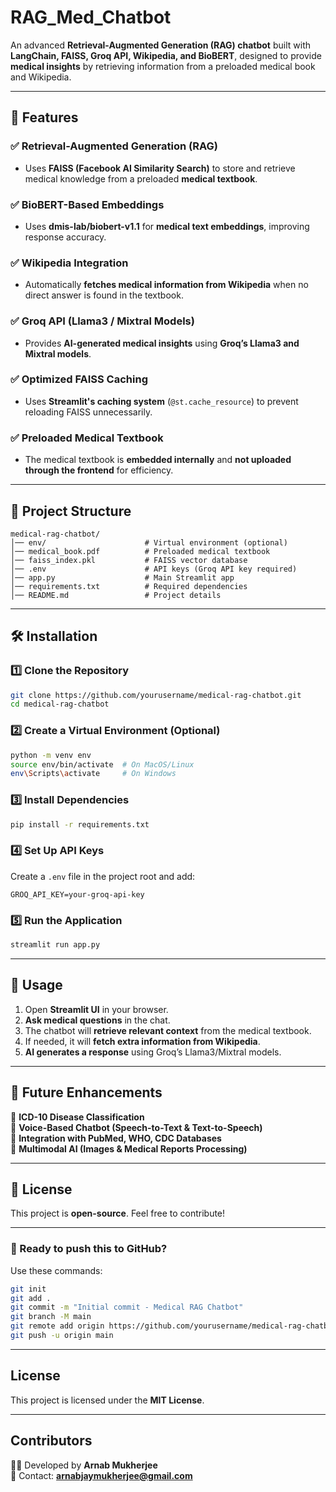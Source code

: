 # RAG_Med_Chatbot 
An advanced **Retrieval-Augmented Generation (RAG) chatbot** built with **LangChain, FAISS, Groq API, Wikipedia, and BioBERT**, designed to provide **medical insights** by retrieving information from a preloaded medical book and Wikipedia.

---

## **🚀 Features**
### ✅ **Retrieval-Augmented Generation (RAG)**  
- Uses **FAISS (Facebook AI Similarity Search)** to store and retrieve medical knowledge from a preloaded **medical textbook**.  

### ✅ **BioBERT-Based Embeddings**  
- Uses **dmis-lab/biobert-v1.1** for **medical text embeddings**, improving response accuracy.  

### ✅ **Wikipedia Integration**  
- Automatically **fetches medical information from Wikipedia** when no direct answer is found in the textbook.  

### ✅ **Groq API (Llama3 / Mixtral Models)**  
- Provides **AI-generated medical insights** using **Groq’s Llama3 and Mixtral models**.  

### ✅ **Optimized FAISS Caching**  
- Uses **Streamlit's caching system** (`@st.cache_resource`) to prevent reloading FAISS unnecessarily.  

### ✅ **Preloaded Medical Textbook**  
- The medical textbook is **embedded internally** and **not uploaded through the frontend** for efficiency.  

---

## **📂 Project Structure**
```
medical-rag-chatbot/
│── env/                      # Virtual environment (optional)
│── medical_book.pdf          # Preloaded medical textbook
│── faiss_index.pkl           # FAISS vector database
│── .env                      # API keys (Groq API key required)
│── app.py                    # Main Streamlit app
│── requirements.txt          # Required dependencies
│── README.md                 # Project details
```

---

## **🛠️ Installation**
### 1️⃣ **Clone the Repository**
```bash
git clone https://github.com/yourusername/medical-rag-chatbot.git
cd medical-rag-chatbot
```

### 2️⃣ **Create a Virtual Environment (Optional)**
```bash
python -m venv env
source env/bin/activate  # On MacOS/Linux
env\Scripts\activate     # On Windows
```

### 3️⃣ **Install Dependencies**
```bash
pip install -r requirements.txt
```

### 4️⃣ **Set Up API Keys**
Create a `.env` file in the project root and add:
```
GROQ_API_KEY=your-groq-api-key
```

### 5️⃣ **Run the Application**
```bash
streamlit run app.py
```

---

## **📌 Usage**
1. Open **Streamlit UI** in your browser.  
2. **Ask medical questions** in the chat.  
3. The chatbot will **retrieve relevant context** from the medical textbook.  
4. If needed, it will **fetch extra information from Wikipedia**.  
5. **AI generates a response** using Groq’s Llama3/Mixtral models.  

---

## **🔧 Future Enhancements**
🔹 **ICD-10 Disease Classification**  
🔹 **Voice-Based Chatbot (Speech-to-Text & Text-to-Speech)**  
🔹 **Integration with PubMed, WHO, CDC Databases**  
🔹 **Multimodal AI (Images & Medical Reports Processing)**  

---

## **📝 License**
This project is **open-source**. Feel free to contribute!  

---

### **🚀 Ready to push this to GitHub?**
Use these commands:  
```bash
git init
git add .
git commit -m "Initial commit - Medical RAG Chatbot"
git branch -M main
git remote add origin https://github.com/yourusername/medical-rag-chatbot.git
git push -u origin main
```

---
## **License**  

This project is licensed under the **MIT License**.  

---

## **Contributors**  

👨‍💻 Developed by **Arnab Mukherjee**  
📧 Contact: **arnabjaymukherjee@gmail.com**  
